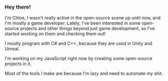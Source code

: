 ### Hey there!

I'm Chloe, I wasn't really active in the open-source scene up until now, and I'm mostly a game developer.
Lately, I've been interested in some open-source projects and other things beyond just game development, so I've started working on them and checking them out!

I mostly program with C# and C++, because they are used in Unity and Unreal.

I'm working on my JavaScript right now by creating some open-source projects in it.

Most of the tools I make are because I'm lazy and need to automate my shit.
